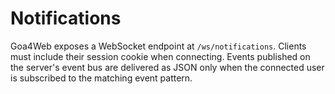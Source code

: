 # Notifications

Goa4Web exposes a WebSocket endpoint at `/ws/notifications`. Clients must
include their session cookie when connecting. Events published on the
server's event bus are delivered as JSON only when the connected user is
subscribed to the matching event pattern.
